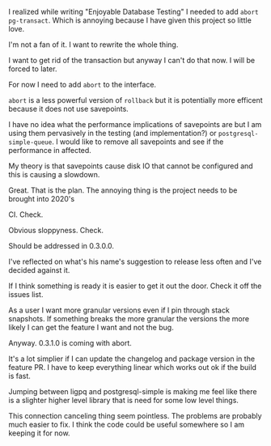 I realized while writing "Enjoyable Database Testing" I needed to add `abort` `pg-transact`. Which is annoying because I have given this project so little love.

I'm not a fan of it. I want to rewrite the whole thing.

I want to get rid of the transaction but anyway I can't do that now. I will be forced to later.

For now I need to add `abort` to the interface.

`abort` is a less powerful version of `rollback` but it is potentially more efficent because it does not use savepoints.

I have no idea what the performance implications of savepoints are but I am using them pervasively in the testing (and implementation?) or `postgresql-simple-queue`. I would like to remove all savepoints and see if the performance in affected.

My theory is that savepoints cause disk IO that cannot be configured and this is causing a slowdown.

Great. That is the plan. The annoying thing is the project needs to be brought into 2020's

CI. Check.

Obvious sloppyness. Check.

Should be addressed in 0.3.0.0.

I've reflected on what's his name's suggestion to release less often and I've decided against it.

If I think something is ready it is easier to get it out the door. Check it off the issues list.

As a user I want more granular versions even if I pin through stack snapshots. If something breaks the more
granular the versions the more likely I can get the feature I want and not the bug.

Anyway. 0.3.1.0 is coming with abort.

It's a lot simplier if I can update the changelog and package version in the feature PR. I have to keep everything linear which works out ok if the build is fast.

Jumping between ligpq and postgresql-simple is making me feel like there is a slighter higher level library that is need for some low level things.

This connection canceling thing seem pointless. The problems are probably much easier to fix. I think the code could be useful somewhere so I am keeping it for now.
